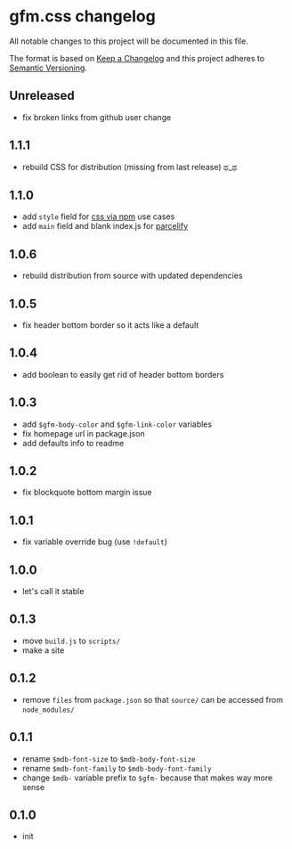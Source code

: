 # gfm.css changelog

All notable changes to this project will be documented in this file.

The format is based on [Keep a Changelog](http://keepachangelog.com/)
and this project adheres to [Semantic Versioning](http://semver.org/).

## Unreleased
* fix broken links from github user change

## 1.1.1
* rebuild CSS for distribution (missing from last release) ಥ_ಥ

## 1.1.0
* add `style` field for [css via npm](https://github.com/sethvincent/css-via-npm/) use cases
* add `main` field and blank index.js for [parcelify](https://github.com/rotundasoftware/parcelify/issues/28)

## 1.0.6
* rebuild distribution from source with updated dependencies

## 1.0.5
* fix header bottom border so it acts like a default

## 1.0.4
* add boolean to easily get rid of header bottom borders

## 1.0.3
* add `$gfm-body-color` and `$gfm-link-color` variables
* fix homepage url in package.json
* add defaults info to readme

## 1.0.2
* fix blockquote bottom margin issue

## 1.0.1
* fix variable override bug (use `!default`)

## 1.0.0
* let's call it stable

## 0.1.3
* move `build.js` to `scripts/`
* make a site

## 0.1.2
* remove `files` from `package.json` so that `source/` can be accessed from `node_modules/`

## 0.1.1
* rename `$mdb-font-size` to `$mdb-body-font-size`
* rename `$mdb-font-family` to `$mdb-body-font-family`
* change `$mdb-` variable prefix to `$gfm-` because that makes way more sense

## 0.1.0
* init
